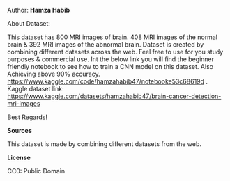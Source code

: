Author: 
**Hamza Habib**


About Dataset: 

This dataset has 800 MRI images of brain.
408 MRI images of the normal brain & 392 MRI images of the abnormal brain.
Dataset is created by combining different datasets across the web.
Feel free to use for you study purposes & commercial use.
Int the below link you will find the beginner friendly notebook to see how to train a CNN model on this dataset. Also Achieving above 90% accuracy.
https://www.kaggle.com/code/hamzahabib47/notebooke53c68619d .
Kaggle dataset link: 
https://www.kaggle.com/datasets/hamzahabib47/brain-cancer-detection-mri-images

Best Regards!

**Sources**

This dataset is made by combining different datasets from the web.

**License**

CC0: Public Domain

